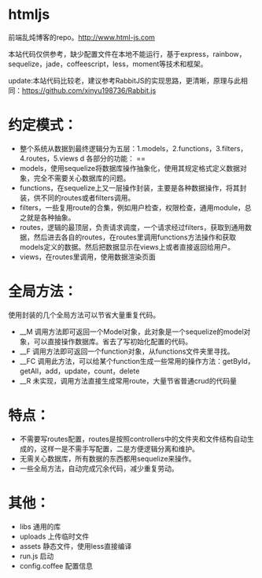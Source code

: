 htmljs
======

前端乱炖博客的repo。http://www.html-js.com

本站代码仅供参考，缺少配置文件在本地不能运行，基于express，rainbow，sequelize，jade，coffeescript，less，moment等技术和框架。

update:本站代码比较老，建议参考RabbitJS的实现思路，更清晰，原理与此相同：https://github.com/xinyu198736/Rabbit.js

约定模式：
==
* 整个系统从数据到最终逻辑分为五层：1.models，2.functions，3.filters，4.routes，5.views
d
各部分的功能：
==
* models，使用sequelize将数据库操作抽象化，使用其规定格式定义数据对象，完全不需要关心数据库的问题。
* functions，在sequelize上又一层操作封装，主要是各种数据操作，将其封装，供不同的routes或者filters调用。
* filters，一些复用route的合集，例如用户检查，权限检查，通用module，总之就是各种抽象。
* routes，逻辑的最顶层，负责请求调度，一个请求经过filters，获取到通用数据，然后进去各自的routes，在routes里调用functions方法操作和获取models定义的数据。然后把数据显示在views上或者直接返回给用户。
* views，在routes里调用，使用数据渲染页面


全局方法：
==
使用封装的几个全局方法可以节省大量重复代码。

* __M 调用方法即可返回一个Model对象，此对象是一个sequelize的model对象，可以直接操作数据库。省去了写初始化配置的代码。
* __F 调用方法即可返回一个function对象，从functions文件夹里寻找。
* __FC 调用此方法，可以给某个function生成一些常用的操作方法：getById，getAll，add，update，count，delete
* __R 未实现，调用方法直接生成常用route，大量节省普通crud的代码量

特点：
==
* 不需要写routes配置，routes是按照controllers中的文件夹和文件结构自动生成的，这样一是不需手写配置，二是方便逻辑分离和维护。
* 无需关心数据库，所有数据的东西都用sequelize来操作。
* 一些全局方法，自动完成冗余代码，减少重复劳动。

其他：
==
* libs 通用的库
* uploads 上传临时文件
* assets 静态文件，使用less直接编译
* run.js 启动
* config.coffee 配置信息
